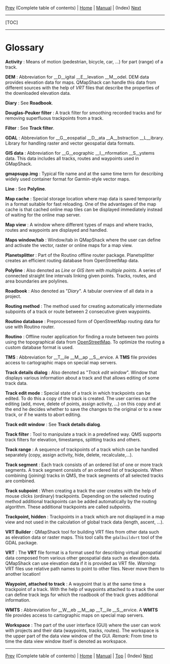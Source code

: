 [Prev](AxAdvToc) (Complete table of contents) | [Home](Home) | [Manual](DocMain) | (Index) [Next](AxAdvIndex)
- - -
[TOC]
- - -

# Glossary

**Activity**
: Means of motion (pedestrian, bicycle, car, ...) for part (range) of a track.  

**DEM**
: Abbreviation for __D__igital __E__levation __M__odel. DEM data provides elevation data for maps. 
  QMapShack can handle this data from different sources with the help of _VRT_ files that describe the properties of
  the downloaded elevation data.

**Diary**
: See __Roadbook__.

**Douglas-Peuker filter**
: A track filter for smoothing recorded tracks and for removing superfluous trackpoints from a track.

**Filter**
: See __Track filter__.

**GDAL**
: Abbreviation for __G__eospatial __D__ata __A__bstraction __L__ibrary. Library for handling raster and vector geospatial data formats.

**GIS data**
: Abbreviation for __G__eographic __I__nformation __S__ystems data.  This data includes all tracks, routes and
  waypoints used in GMapShack.

**gmapsupp.img**
: Typical file name and at the same time term for describing widely used container format for Garmin-style vector maps.

**Line**
: See __Polyline__.

**Map cache**
: Special storage location where map data is saved temporarily in a format suitable for fast reloading. One of the
advantages of the map cache is that cached online map tiles can be displayed immediately instead of waiting for the online
map server.

**Map view**
: A window where different types of maps and where tracks, routes and waypoints are displayed and handled.

**Maps window/tab**
: Window/tab in QMapShack where the user can define and activate the vector, raster or online maps for a map view.

**Planetsplitter**
: Part of the Routino offline router package. Planetsplitter creates an efficient routing database from OpenStreetMap data.

**Polyline**
: Also denoted as _Line_ or _GIS item with multiple points_. A series of connected straight line intervals linking
given points. Tracks, routes, and area boundaries are polylines.

**Roadbook**
: Also denoted as "_Diary_". A tabular overview of all data in a project.

**Routing method**
: The method used for creating automatically intermediate subpoints of a track or route between 2 consecutive given
  waypoints.

**Routino database**
: Preprocessed form of OpenStreetMap routing data for use with Routino router.

**Routino**
: Offline router application for finding a route between two points using the topographical data from 
[OpenStreetMap](http://www.OpenStreetMap.org). To optimize the routing a custom database format is used. 

**TMS**
: Abbreviation for __T__ile __M__ap __S__ervice. A __TMS__ file provides access to cartographic maps 
  on special map servers. 

**Track details dialog**
: Also denoted as "_Track edit window_". Window that displays various information about a track and that allows editing
of some track data.

**Track edit mode**
: Special state of a track in which trackpoints can be edited. To do this a copy of the track is created. The user carries out the editing
  (add, move, delete of points, assign activity, ...) on this copy and at the end he decides whether to save the changes to the original or 
  to a new track, or if he wants to abort editing.

**Track edit window**
: See __Track details dialog__.

**Track filter**
: Tool to manipulate a track in a predefined way. QMS supports track filters for elevation, timestamps, splitting tracks and
  others.

**Track range**
: A sequence of trackpoints of a track which can be handled separately (copy, assign activity, hide, 
  delete, recalculate,...).

**Track segment**
: Each track consists of an ordered list of one or more track segments. A track segment consists of an ordered 
  list of trackpoints.
  When combining (joining) tracks in QMS, the track segments of all selected tracks are combined.

**Track subpoint**
: When creating a track the user creates with the help of mouse clicks (ordinary) trackpoints. Depending on the selected
  routing method 
  additional trackpoints can be added automatically by the routing algorithm. These additional trackpoints are 
  called _subpoints_.  

**Trackpoint, hidden**
: Trackpoints in a track which are not displayed in a map view and not used in the calculation of global track data
  (length, ascent, ...).  
  
**VRT Builder**
: QMapShack tool for building VRT files from other data such as elevation data or raster maps. This tool calls the 
`gdalbuildvrt` tool of the GDAL package.

**VRT**
: The __VRT__ file format is a format used for describing virtual geospatial data composed from various
  other geospatial data such as elevation data. QMapShack can use elevation data if it is provided as VRT file. 
  _Warning:_ VRT files use relative path names to point to other files. Never move them to another location!
    
**Waypoint, attached to track**
: A waypoint that is at the same time a trackpoint of a track. With the help of waypoints attached to a track the user
  can define track legs for which the roadbook of the track gives additional information.
  
**WMTS**
: Abbreviation for __W__eb __M__ap __T__ile __S__ervice. A __WMTS__ file provides access to cartographic maps 
  on special map servers. 

**Workspace**
: The part of the user interface (GUI) where the user can work with projects and their data (waypoints, tracks, routes).
  The workspace is the upper part of the data view window of the GUI.
  _Remark:_ From time to time the data view window itself is denoted as workspace.

- - -
[Prev](AxAdvToc) (Complete table of contents) | [Home](Home) | [Manual](DocMain) | [Top](#) | (Index) [Next](AxAdvIndex)
